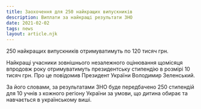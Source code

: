 ```yaml
---
title: Заохочення для 250 найкращих випускників  
description: Виплати за найкращі результати ЗНО
date: 2021-02-02
tags: news
layout: article.njk
---
```


250 найкращих випускників отримуватимуть по 120 тисяч грн.

Найкращі учасники зовнішнього незалежного оцінювання   щомісяця впродовж року отримуватимуть президентську стипендію в розмірі 10 тисяч грн. Про це повідомив  Президент України Володимир Зеленський.

За його словами, за результатами ЗНО буде передбачено 250 стипендій для 10 учнів з кожного регіону України за умови, що дитина обирає та навчається в українському виші. 

